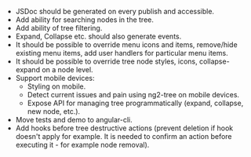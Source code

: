 - JSDoc should be generated on every publish and accessible.
- Add ability for searching nodes in the tree.
- Add ability of tree filtering.
- Expand, Collapse etc. should also generate events.
- It should be possible to override menu icons and items, remove/hide existing menu items, add user handlers for particular menu items.
- It should be possible to override tree node styles, icons, collapse-expand on a node level.
- Support mobile devices:
  - Styling on mobile.
  - Detect current issues and pain using ng2-tree on mobile devices.
  - Expose API for managing tree programmatically (expand, collapse, new node, etc.).
- Move tests and demo to angular-cli.
- Add hooks before tree destructive actions (prevent deletion if hook doesn't apply for example. It is needed to confirm an action before executing it - for example node removal).
